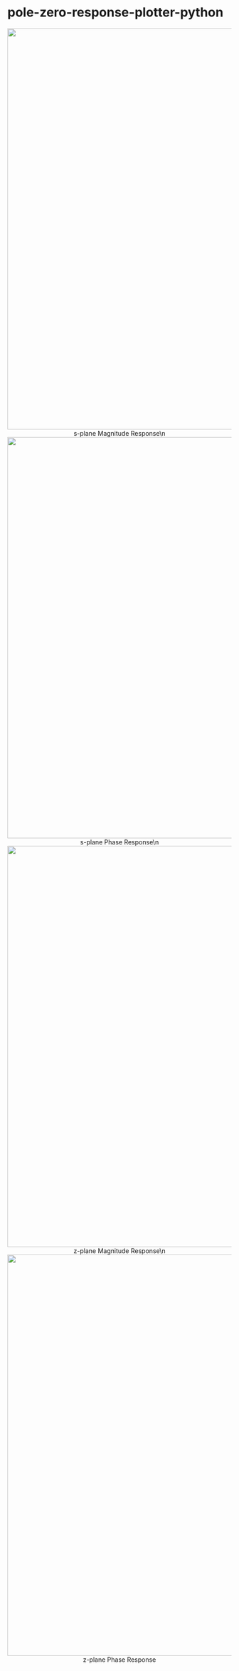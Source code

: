# pole-zero-response-plotter-python
<p align="center"><img src="https://user-images.githubusercontent.com/77770587/221768458-91554953-3ade-4ab0-a260-f1a0cf2758eb.png" width="900">
s-plane Magnitude Response\n
<img src="https://user-images.githubusercontent.com/77770587/221768463-21df9b27-cacc-4a88-af2c-00b27f18b262.png" width="900">
s-plane Phase Response\n
<img src="https://user-images.githubusercontent.com/77770587/221768465-cc43fdcd-f06f-4148-9299-6315c89d16c1.png" width="900">
z-plane Magnitude Response\n
<img src="https://user-images.githubusercontent.com/77770587/221768468-ed7d52eb-7d2a-4642-8e8e-f5e051e9cef4.png" width="900">
z-plane Phase Response</p>
